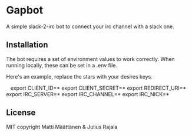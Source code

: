 # Gapbot

A simple slack-2-irc bot to connect your irc channel with a slack one.

## Installation

The bot requires a set of environment values to work correctly. When running locally, these can be set in a .env file.

Here's an example, replace the stars with your desires keys.

    export CLIENT_ID=*
    export CLIENT_SECRET=*
    export REDIRECT_URI=*
    export IRC_SERVER=*
    export IRC_CHANNEL=*
    export IRC_NICK=*

## License

MIT copyright Matti Määttänen & Julius Rajala
